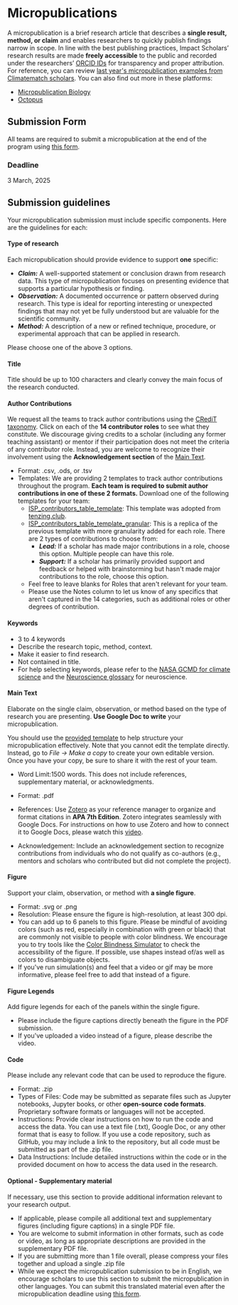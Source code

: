 # Micropublications

A micropublication is a brief research article that describes a **single result, method, or claim** and enables researchers to quickly publish findings narrow in scope. In line with the best publishing practices, Impact Scholars’ research results are made **freely accessible** to the public and recorded under the researchers’ [ORCID IDs](https://orcid.org/) for transparency and proper attribution. For reference, you can review [last year's micropublication examples from Climatematch scholars](https://impact-scholars.neuromatch.io/impact-scholars/scholars2023.html). You can also find out more in these platforms:
- [Micropublication Biology](https://www.micropublication.org/)
- [Octopus](https://www.octopus.ac/)

## Submission Form
All teams are required to submit a micropublication at the end of the program using [this form](https://airtable.com/appbxcAKe1D5c5xwY/shrfNgoCoS1e9pLge). 


### Deadline
3 March, 2025

## Submission guidelines
Your micropublication submission must include specific components. Here are the guidelines for each:

#### Type of research
Each micropublication should provide evidence to support **one** specific:

- ***Claim:*** A well-supported statement or conclusion drawn from research data. This type of micropublication focuses on presenting evidence that supports a particular hypothesis or finding.
- ***Observation:*** A documented occurrence or pattern observed during research. This type is ideal for reporting interesting or unexpected findings that may not yet be fully understood but are valuable for the scientific community.
- ***Method:*** A description of a new or refined technique, procedure, or experimental approach that can be applied in research.

Please choose one of the above 3 options.

#### Title
Title should be up to 100 characters and clearly convey the main focus of the research conducted.
 

#### Author Contributions
We request all the teams to track author contributions using the [CRediT taxonomy](https://credit.niso.org). Click on each of the **14 contributor roles** to see what they constitute. We discourage giving credits to a scholar (including any former teaching assistant) or mentor if their participation does not meet the criteria of any contributor role. Instead, you are welcome to recognize their involvement using the **Acknowledgement section** of the [Main Text](#main-text). 
- Format: .csv, .ods, or .tsv
- Templates: We are providing 2 templates to track author contributions throughout the program. **Each team is required to submit author contributions in one of these 2 formats.** Download one of the following templates for your team:
  - [ISP_contributors_table_template](https://docs.google.com/spreadsheets/d/1xmaUkw4-c7DicgtxYUH6C-FxfjqASVIS/edit?usp=sharing&ouid=108843929689690672813&rtpof=true&sd=true): This template was adopted from [tenzing.club](https://contributorshipcollaboration.github.io/projects/tenzingclub). 
  - [ISP_contributors_table_template_granular](https://docs.google.com/spreadsheets/d/1-xjkpW14eGM9WFXvAS7lpBTPpJ1VOVvj/edit?usp=sharing&ouid=108843929689690672813&rtpof=true&sd=true): This is a replica of the previous template with more granularity added for each role. There are 2 types of contributions to choose from:
    - ***Lead:*** If a scholar has made major contributions in a role, choose this option. Multiple people can have this role.
    - ***Support:*** If a scholar has primarily provided support and feedback or helped with brainstorming but hasn't made major contributions to the role, choose this option.
  - Feel free to leave blanks for Roles that aren't relevant for your team.
  - Please use the Notes column to let us know of any specifics that aren't captured in the 14 categories, such as additional roles or other degrees of contribution.

#### Keywords
- 3 to 4 keywords
- Describe the research topic, method, context.
- Make it easier to find research.
- Not contained in title.
- For help selecting keywords, please refer to the [NASA GCMD for climate science](https://gcmd.earthdata.nasa.gov/KeywordViewer/scheme/all/e9f67a66-e9fc-435c-b720-ae32a2c3d8f5?gtm_keyword=EARTH%20SCIENCE&gtm_scheme=Earth%20Science) and the [Neuroscience glossary](https://www.ncbi.nlm.nih.gov/books/NBK10981/) for neuroscience. 


#### Main Text

Elaborate on the single claim, observation, or method based on the type of research you are presenting. **Use Google Doc to write** your micropublication. 

You should use the [provided template](https://docs.google.com/document/d/1-Sx8fnn77DNWBuWhurBs5Ded1JhvEOJo/edit?usp=sharing&ouid=108843929689690672813&rtpof=true&sd=true) to help structure your micropublication effectively. Note that you cannot edit the template directly. Instead, go to *File -> Make a copy* to create your own editable version. Once you have your copy, be sure to share it with the rest of your team.

- Word Limit:1500 words. This does not include references, supplementary material, or acknowledgments.
- Format: .pdf

- References: Use [Zotero](https://www.zotero.org/) as your reference manager to organize and format citations in **APA 7th Edition**. Zotero integrates seamlessly with Google Docs. For instructions on how to use Zotero and how to connect it to Google Docs, please watch this [video](https://www.youtube.com/watch?v=tnbwKj6-pD8). 
- Acknowledgement: Include an acknowledgement section to recognize contributions from individuals who do not qualify as co-authors (e.g., mentors and scholars who contributed but did not complete the project).

 
#### Figure
Support your claim, observation, or method with **a single figure**.
- Format: .svg or .png
- Resolution: Please ensure the figure is high-resolution, at least 300 dpi.
- You can add up to 6 panels to this figure. Please be mindful of avoiding colors (such as red, especially in combination with green or black) that are commonly not visible to people with color blindness. We encourage you to try tools like the [Color Blindness Simulator](https://www.color-blindness.com/coblis-color-blindness-simulator) to check the accessibility of the figure. If possible, use shapes instead of/as well as colors to disambiguate objects.
- If you've run simulation(s) and feel that a video or gif may be more informative, please feel free to add that instead of a figure.

#### Figure Legends
Add figure legends for each of the panels within the single figure.
  - Please include the figure captions directly beneath the figure in the PDF submission.
  - If you've uploaded a video instead of a figure, please describe the video.
 
#### Code
Please include any relevant code that can be used to reproduce the figure.
- Format: .zip
- Types of Files: Code may be submitted as separate files such as Jupyter notebooks, Jupyter books, or other **open-source code formats**. Proprietary software formats or languages will not be accepted.
- Instructions: Provide clear instructions on how to run the code and access the data. You can use a text file (.txt), Google Doc, or any other format that is easy to follow. If you use a code repository, such as GitHub, you may include a link to the repository, but all code must be submitted as part of the .zip file.
- Data Instructions: Include detailed instructions within the code or in the provided document on how to access the data used in the research.



#### Optional - Supplementary material
If necessary, use this section to provide additional information relevant to your research output.
- If applicable, please compile all additional text and supplementary figures (including figure captions) in a single PDF file.
- You are welcome to submit information in other formats, such as code or video, as long as appropriate descriptions are provided in the supplementary PDF file.
- If you are submitting more than 1 file overall, please compress your files together and upload a single .zip file
- While we expect the micropublication submission to be in English, we encourage scholars to use this section to submit the micropublication in other languages. You can submit this translated material even after the micropublication deadline using [this form](https://airtable.com/appbxcAKe1D5c5xwY/shrqzMBIvNw6JEf9u).

